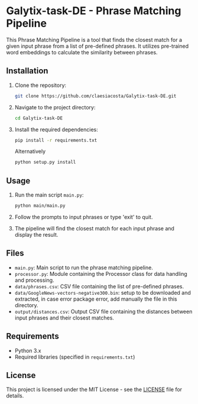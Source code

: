 # Galytix-task-DE - Phrase Matching Pipeline

This Phrase Matching Pipeline is a tool that finds the closest match for a given input phrase from a list of pre-defined phrases. It utilizes pre-trained word embeddings to calculate the similarity between phrases.

## Installation

1. Clone the repository:

    ```bash
    git clone https://github.com/claesiacosta/Galytix-task-DE.git 
    ```

2. Navigate to the project directory:

    ```bash
    cd Galytix-task-DE
    ```

3. Install the required dependencies:

    ```bash
    pip install -r requirements.txt
    ```

    Alternatively
    ```bash
    python setup.py install
    ```


## Usage

1. Run the main script `main.py`:

    ```bash
    python main/main.py
    ```

2. Follow the prompts to input phrases or type 'exit' to quit.

3. The pipeline will find the closest match for each input phrase and display the result.

## Files

- `main.py`: Main script to run the phrase matching pipeline.
- `processor.py`: Module containing the Processor class for data handling and processing.
- `data/phrases.csv`: CSV file containing the list of pre-defined phrases.
- `data/GoogleNews-vectors-negative300.bin`: setup to be downloaded and extracted, in case error package error, add manually the file in this directory.
- `output/distances.csv`: Output CSV file containing the distances between input phrases and their closest matches.

## Requirements

- Python 3.x
- Required libraries (specified in `requirements.txt`)

## License

This project is licensed under the MIT License - see the [LICENSE](LICENSE) file for details.
